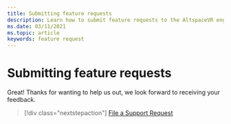 ```yaml
---
title: Submitting feature requests
description: Learn how to submit feature requests to the AltspaceVR engineering team.
ms.date: 03/11/2021
ms.topic: article
keywords: feature request
---
```


# Submitting feature requests

Great! Thanks for wanting to help us out, we look forward to receiving your feedback.

> [!div class="nextstepaction"] 
> [File a Support Request](https://help.altvr.com/hc/requests/new)